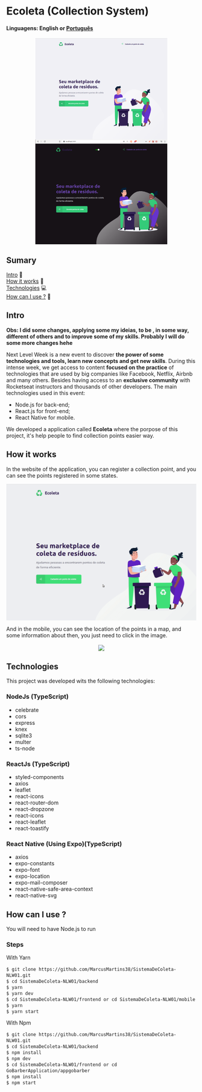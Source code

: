 # Ecoleta (Collection System)

#### Linguagens: English or <a href="https://github.com/MarcusMartins38/SistemaDeColeta-NLW01/blob/master/README-pt.md">Português<a/>  

<p align="center">
<img src="./.github/Home.png" width=350 align="center" />
<img src="./.github/DarkMode.png" width=350 align="center" />
</p>

## Sumary
[Intro](#intro) :door:  
[How it works](#how-it-works) :open_book:  
[Technologies](#technologies) :computer:  
[How can I use ?](#how-can-i-use-) :open_book: 

## Intro

**Obs: I did some changes, applying some my ideias, to be , in some way, different of others and to improve some of my skills. Probably I will do some more changes hehe**  

Next Level Week is a new event to discover **the power of some technologies and tools, learn new concepts and get new skills**. During this intense week, we get access to content **focused on the practice** of technologies that are used by big companies like Facebook, Netflix, Airbnb and many others. Besides having access to an **exclusive community** with Rocketseat instructors and thousands of other developers. The main technologies used in this event:

- Node.js for back-end;
- React.js for front-end;
- React Native for mobile.

We developed a application called **Ecoleta** where the porpose of this project, it's help people to find collection points easier way.

## How it works
In the website of the application, you can register a collection point, and you can see the points registered in some states.

<p align="center">
<img src="./.github/DesktopVide.gif" width=750 align="center" />
</p>

And in the mobile, you can see the location of the points in a map, and some information about then, you just need to click in the image.

<p align="center">
<img src="./.github/MobileVideo.gif" width=250 height align="center" />
</p>

## Technologies

This project was developed wits the following technologies:

### NodeJs (TypeScript)

- celebrate
- cors
- express
- knex
- sqlite3
- multer
- ts-node

### ReactJs (TypeScript)

- styled-components
- axios
- leaflet
- react-icons
- react-router-dom
- react-dropzone
- react-icons
- react-leaflet
- react-toastify

### React Native (Using Expo)(TypeScript)

- axios
- expo-constants
- expo-font
- expo-location
- expo-mail-composer
- react-native-safe-area-context
- react-native-svg

## How can I use ?

You will need to have Node.js to run

### Steps

With Yarn
```
$ git clone https://github.com/MarcusMartins38/SistemaDeColeta-NLW01.git
$ cd SistemaDeColeta-NLW01/backend
$ yarn
$ yarn dev
$ cd SistemaDeColeta-NLW01/frontend or cd SistemaDeColeta-NLW01/mobile
$ yarn
$ yarn start
```

With Npm

```
$ git clone https://github.com/MarcusMartins38/SistemaDeColeta-NLW01.git
$ cd SistemaDeColeta-NLW01/backend
$ npm install
$ npm dev
$ cd SistemaDeColeta-NLW01/frontend or cd GoBarberApplication/appgobarber
$ npm install
$ npm start
```

